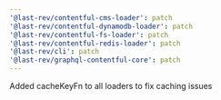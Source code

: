 ```yaml
---
'@last-rev/contentful-cms-loader': patch
'@last-rev/contentful-dynamodb-loader': patch
'@last-rev/contentful-fs-loader': patch
'@last-rev/contentful-redis-loader': patch
'@last-rev/cli': patch
'@last-rev/graphql-contentful-core': patch
---
```


Added cacheKeyFn to all loaders to fix caching issues
